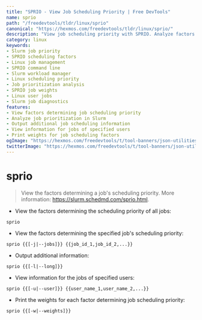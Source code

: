 ```yaml
---
title: "SPRIO - View Job Scheduling Priority | Free DevTools"
name: sprio
path: "/freedevtools/tldr/linux/sprio"
canonical: "https://hexmos.com/freedevtools/tldr/linux/sprio/"
description: "View job scheduling priority with SPRIO. Analyze factors influencing job prioritization in Slurm. Free online tool, no registration required."
category: linux
keywords:
- Slurm job priority
- SPRIO scheduling factors
- Linux job management
- SPRIO command line
- Slurm workload manager
- Linux scheduling priority
- Job prioritization analysis
- SPRIO job weights
- Linux user jobs
- Slurm job diagnostics
features:
- View factors determining job scheduling priority
- Analyze job prioritization in Slurm
- Output additional job scheduling information
- View information for jobs of specified users
- Print weights for job scheduling factors
ogImage: "https://hexmos.com/freedevtools/t/tool-banners/json-utilities-banner.png"
twitterImage: "https://hexmos.com/freedevtools/t/tool-banners/json-utilities-banner.png"
---
```


# sprio

> View the factors determining a job's scheduling priority.
> More information: <https://slurm.schedmd.com/sprio.html>.

- View the factors determining the scheduling priority of all jobs:

`sprio`

- View the factors determining the specified job's scheduling priority:

`sprio {{[-j|--jobs]}} {{job_id_1,job_id_2,...}}`

- Output additional information:

`sprio {{[-l|--long]}}`

- View information for the jobs of specified users:

`sprio {{[-u|--user]}} {{user_name_1,user_name_2,...}}`

- Print the weights for each factor determining job scheduling priority:

`sprio {{[-w|--weights]}}`
